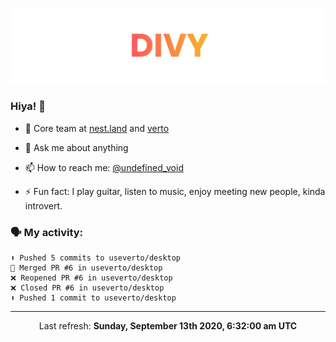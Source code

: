 
![](https://github.com/divy-work/divy-work/raw/master/assets/divy.png)

### Hiya! 👋

- 🔭 Core team at [nest.land](https://github.com/nestdotland/nest.land) and [verto](https://github.com/useverto/verto)

- 💬 Ask me about anything

- 📫 How to reach me: [@undefined_void](https://instagram.com/divy.exe)

- ⚡ Fun fact: I play guitar, listen to music, enjoy meeting new people, kinda introvert.

### 🗣 My activity:

```
⬆️ Pushed 5 commits to useverto/desktop
🎉 Merged PR #6 in useverto/desktop
❌ Reopened PR #6 in useverto/desktop
❌ Closed PR #6 in useverto/desktop
⬆️ Pushed 1 commit to useverto/desktop
```

------------
<p align="center">Last refresh: <b>Sunday, September 13th 2020, 6:32:00 am UTC</b></p>
